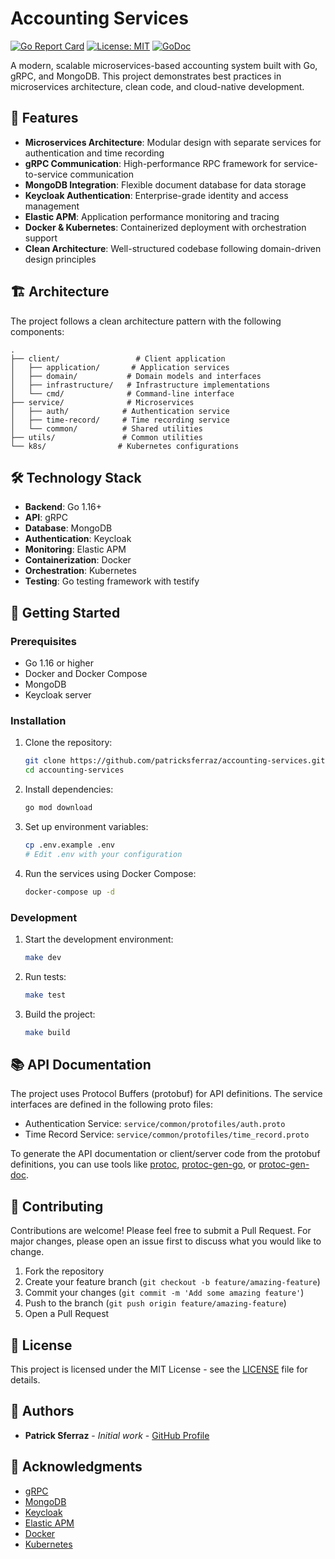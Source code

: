 # Accounting Services

[![Go Report Card](https://goreportcard.com/badge/github.com/patricksferraz/accounting-services)](https://goreportcard.com/report/github.com/patricksferraz/accounting-services)
[![License: MIT](https://img.shields.io/badge/License-MIT-yellow.svg)](https://opensource.org/licenses/MIT)
[![GoDoc](https://godoc.org/github.com/patricksferraz/accounting-services?status.svg)](https://godoc.org/github.com/patricksferraz/accounting-services)

A modern, scalable microservices-based accounting system built with Go, gRPC, and MongoDB. This project demonstrates best practices in microservices architecture, clean code, and cloud-native development.

## 🚀 Features

- **Microservices Architecture**: Modular design with separate services for authentication and time recording
- **gRPC Communication**: High-performance RPC framework for service-to-service communication
- **MongoDB Integration**: Flexible document database for data storage
- **Keycloak Authentication**: Enterprise-grade identity and access management
- **Elastic APM**: Application performance monitoring and tracing
- **Docker & Kubernetes**: Containerized deployment with orchestration support
- **Clean Architecture**: Well-structured codebase following domain-driven design principles

## 🏗️ Architecture

The project follows a clean architecture pattern with the following components:

```
.
├── client/                 # Client application
│   ├── application/       # Application services
│   ├── domain/           # Domain models and interfaces
│   ├── infrastructure/   # Infrastructure implementations
│   └── cmd/              # Command-line interface
├── service/              # Microservices
│   ├── auth/            # Authentication service
│   ├── time-record/     # Time recording service
│   └── common/          # Shared utilities
├── utils/               # Common utilities
└── k8s/                # Kubernetes configurations
```

## 🛠️ Technology Stack

- **Backend**: Go 1.16+
- **API**: gRPC
- **Database**: MongoDB
- **Authentication**: Keycloak
- **Monitoring**: Elastic APM
- **Containerization**: Docker
- **Orchestration**: Kubernetes
- **Testing**: Go testing framework with testify

## 🚀 Getting Started

### Prerequisites

- Go 1.16 or higher
- Docker and Docker Compose
- MongoDB
- Keycloak server

### Installation

1. Clone the repository:
   ```bash
   git clone https://github.com/patricksferraz/accounting-services.git
   cd accounting-services
   ```

2. Install dependencies:
   ```bash
   go mod download
   ```

3. Set up environment variables:
   ```bash
   cp .env.example .env
   # Edit .env with your configuration
   ```

4. Run the services using Docker Compose:
   ```bash
   docker-compose up -d
   ```

### Development

1. Start the development environment:
   ```bash
   make dev
   ```

2. Run tests:
   ```bash
   make test
   ```

3. Build the project:
   ```bash
   make build
   ```

## 📚 API Documentation

The project uses Protocol Buffers (protobuf) for API definitions. The service interfaces are defined in the following proto files:

- Authentication Service: `service/common/protofiles/auth.proto`
- Time Record Service: `service/common/protofiles/time_record.proto`

To generate the API documentation or client/server code from the protobuf definitions, you can use tools like [protoc](https://grpc.io/docs/protoc-installation/), [protoc-gen-go](https://github.com/protocolbuffers/protobuf-go), or [protoc-gen-doc](https://github.com/pseudomuto/protoc-gen-doc).

## 🤝 Contributing

Contributions are welcome! Please feel free to submit a Pull Request. For major changes, please open an issue first to discuss what you would like to change.

1. Fork the repository
2. Create your feature branch (`git checkout -b feature/amazing-feature`)
3. Commit your changes (`git commit -m 'Add some amazing feature'`)
4. Push to the branch (`git push origin feature/amazing-feature`)
5. Open a Pull Request

## 📝 License

This project is licensed under the MIT License - see the [LICENSE](LICENSE) file for details.

## 👥 Authors

- **Patrick Sferraz** - *Initial work* - [GitHub Profile](https://github.com/patricksferraz)

## 🙏 Acknowledgments

- [gRPC](https://grpc.io/)
- [MongoDB](https://www.mongodb.com/)
- [Keycloak](https://www.keycloak.org/)
- [Elastic APM](https://www.elastic.co/apm)
- [Docker](https://www.docker.com/)
- [Kubernetes](https://kubernetes.io/)
